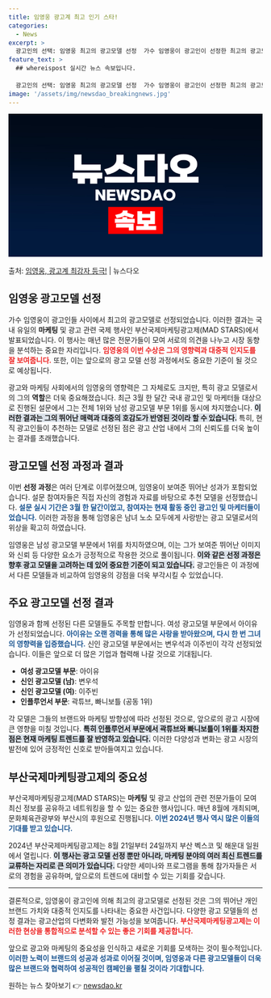 ```yaml
---
title: 임영웅 광고계 최고 인기 스타!
categories:
  - News
excerpt: >
  광고인의 선택: 임영웅 최고의 광고모델 선정  가수 임영웅이 광고인이 선정한 최고의 광고모델로 뽑혔습니다. …
feature_text: >
  ## whereispost 실시간 뉴스 속보입니다.

  광고인의 선택: 임영웅 최고의 광고모델 선정  가수 임영웅이 광고인이 선정한 최고의 광고모델로 뽑혔습니다. …
image: '/assets/img/newsdao_breakingnews.jpg'
---
```


![뉴스다오 속보](/assets/img/newsdao_breakingnews.jpg)

<p>출처: <a href="https://newsdao.kr/4901" rel="dofollow">임영웅, 광고계 최강자 등극!</a> | 뉴스다오</p>

<h2 data-ke-size="size26">임영웅 광고모델 선정</h2>

<p data-ke-size="size16">가수 임영웅이 광고인들 사이에서 최고의 광고모델로 선정되었습니다. 이러한 결과는 국내 유일의 <b>마케팅</b> 및 광고 관련 국제 행사인 부산국제마케팅광고제(MAD STARS)에서 발표되었습니다. 이 행사는 매년 많은 전문가들이 모여 서로의 의견을 나누고 시장 동향을 분석하는 중요한 자리입니다. <b><span style="color: #ee2323;">임영웅의 이번 수상은 그의 영향력과 대중적 인지도를 잘 보여줍니다.</span></b> 또한, 이는 앞으로의 광고 모델 선정 과정에서도 중요한 기준이 될 것으로 예상됩니다.</p>

<p data-ke-size="size16">광고와 마케팅 사회에서의 임영웅의 영향력은 그 자체로도 크지만, 특히 광고 모델로서의 그의 <b>역할</b>은 더욱 중요해졌습니다. 최근 3월 한 달간 국내 광고인 및 마케터들 대상으로 진행된 설문에서 그는 전체 1위와 남성 광고모델 부문 1위를 동시에 차지했습니다. <b><span style="background-color: #21538527;">이러한 결과는 그의 뛰어난 매력과 대중의 호감도가 반영된 것이라 할 수 있습니다.</span></b> 특히, 현직 광고인들이 추천하는 모델로 선정된 점은 광고 산업 내에서 그의 신뢰도를 더욱 높이는 결과를 초래했습니다.</p>

<h2 data-ke-size="size26">광고모델 선정 과정과 결과</h2>

<p data-ke-size="size16">이번 <b>선정 과정</b>은 여러 단계로 이루어졌으며, 임영웅이 보여준 뛰어난 성과가 포함되었습니다. 설문 참여자들은 직접 자신의 경험과 자료를 바탕으로 추천 모델을 선정했습니다. <b><span style="color: #1a5490;">설문 실시 기간은 3월 한 달간이었고, 참여자는 현재 활동 중인 광고인 및 마케터들이었습니다.</span></b> 이러한 과정을 통해 임영웅은 남녀 노소 모두에게 사랑받는 광고 모델로서의 위상을 확고히 하였습니다.</p>

<p data-ke-size="size16">임영웅은 남성 광고모델 부문에서 1위를 차지하였으며, 이는 그가 보여준 뛰어난 이미지와 신뢰 등 다양한 요소가 긍정적으로 작용한 것으로 풀이됩니다. <b><span style="background-color: #21538527;">이와 같은 선정 과정은 향후 광고 모델을 고려하는 데 있어 중요한 기준이 되고 있습니다.</span></b> 광고인들은 이 과정에서 다른 모델들과 비교하여 임영웅의 강점을 더욱 부각시킬 수 있었습니다.</p>

<h2 data-ke-size="size26">주요 광고모델 선정 결과</h2>

<p data-ke-size="size16">임영웅과 함께 선정된 다른 모델들도 주목할 만합니다. 여성 광고모델 부문에서 아이유가 선정되었습니다. <b><span style="color: #1a5490;">아이유는 오랜 경력을 통해 많은 사랑을 받아왔으며, 다시 한 번 그녀의 영향력을 입증했습니다.</span></b> 신인 광고모델 부문에서는 변우석과 이주빈이 각각 선정되었습니다. 이들은 앞으로 더 많은 기업과 협력해 나갈 것으로 기대됩니다.</p>

<ul>
  <li><b>여성 광고모델 부문</b>: 아이유</li>
  <li><b>신인 광고모델 (남)</b>: 변우석</li>
  <li><b>신인 광고모델 (여)</b>: 이주빈</li>
  <li><b>인플루언서 부문</b>: 곽튜브, 빠니보틀 (공동 1위)</li>
</ul>

<p data-ke-size="size16">각 모델은 그들의 브랜드와 마케팅 방향성에 따라 선정된 것으로, 앞으로의 광고 시장에 큰 영향을 미칠 것입니다. <b><span style="background-color: #21538527;">특히 인플루언서 부문에서 곽튜브와 빠니보틀이 1위를 차지한 점은 현재 마케팅 트렌드를 잘 반영하고 있습니다.</span></b> 이러한 다양성과 변화는 광고 시장의 발전에 있어 긍정적인 신호로 받아들여지고 있습니다.</p>

<h2 data-ke-size="size26">부산국제마케팅광고제의 중요성</h2>

<p data-ke-size="size16">부산국제마케팅광고제(MAD STARS)는 <b>마케팅</b> 및 광고 산업의 관련 전문가들이 모여 최신 정보를 공유하고 네트워킹을 할 수 있는 중요한 행사입니다. 매년 8월에 개최되며, 문화체육관광부와 부산시의 후원으로 진행됩니다. <b><span style="color: #1a5490;">이번 2024년 행사 역시 많은 이들의 기대를 받고 있습니다.</span></b></p>

<p data-ke-size="size16">2024년 부산국제마케팅광고제는 8월 21일부터 24일까지 부산 벡스코 및 해운대 일원에서 열립니다. <b><span style="background-color: #21538527;">이 행사는 광고 모델 선정 뿐만 아니라, 마케팅 분야의 여러 최신 트렌드를 교류하는 자리로 큰 의미가 있습니다.</span></b> 다양한 세미나와 프로그램을 통해 참가자들은 서로의 경험을 공유하며, 앞으로의 트렌드에 대비할 수 있는 기회를 갖습니다.</p>

<hr>

<p data-ke-size="size16">결론적으로, 임영웅이 광고인에 의해 최고의 광고모델로 선정된 것은 그의 뛰어난 개인 브랜드 가치와 대중적 인지도를 나타내는 중요한 사건입니다. 다양한 광고 모델들의 선정 결과는 광고산업의 다변화와 발전 가능성을 보여줍니다. <b><span style="color: #ee2323;">부산국제마케팅광고제는 이러한 현상을 통합적으로 분석할 수 있는 좋은 기회를 제공합니다.</span></b></p>

<p data-ke-size="size16">앞으로 광고와 마케팅의 중요성을 인식하고 새로운 기회를 모색하는 것이 필수적입니다. <b><span style="color: #1a5490;">이러한 노력이 브랜드의 성공과 성과로 이어질 것이며, 임영웅과 다른 광고모델들이 더욱 많은 브랜드와 협력하여 성공적인 캠페인을 펼칠 것이라 기대합니다.</span></b></p>

<p data-ke-size="size16"></p> 

원하는 뉴스 찾아보기 👉 <a href="https://newsdao.kr" rel="dofollow">newsdao.kr</a>


